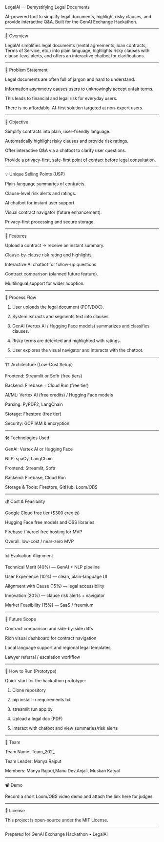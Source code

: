 LegalAI — Demystifying Legal Documents

AI-powered tool to simplify legal documents, highlight risky clauses, and provide interactive Q&A. Built for the GenAI Exchange Hackathon.


---

📌 Overview

LegalAI simplifies legal documents (rental agreements, loan contracts, Terms of Service, etc.) into plain language, highlights risky clauses with clause-level alerts, and offers an interactive chatbot for clarifications.


---

🚩 Problem Statement

Legal documents are often full of jargon and hard to understand.

Information asymmetry causes users to unknowingly accept unfair terms.

This leads to financial and legal risk for everyday users.

There is no affordable, AI-first solution targeted at non-expert users.



---

🎯 Objective

Simplify contracts into plain, user-friendly language.

Automatically highlight risky clauses and provide risk ratings.

Offer interactive Q&A via a chatbot to clarify user questions.

Provide a privacy-first, safe-first point of contact before legal consultation.



---

💡 Unique Selling Points (USP)

Plain-language summaries of contracts.

Clause-level risk alerts and ratings.

AI chatbot for instant user support.

Visual contract navigator (future enhancement).

Privacy-first processing and secure storage.



---

🔑 Features

Upload a contract → receive an instant summary.

Clause-by-clause risk rating and highlights.

Interactive AI chatbot for follow-up questions.

Contract comparison (planned future feature).

Multilingual support for wider adoption.



---

🔄 Process Flow

1. User uploads the legal document (PDF/DOC).


2. System extracts and segments text into clauses.


3. GenAI (Vertex AI / Hugging Face models) summarizes and classifies clauses.


4. Risky terms are detected and highlighted with ratings.


5. User explores the visual navigator and interacts with the chatbot.




---

🏗️ Architecture (Low-Cost Setup)

Frontend: Streamlit or Softr (free tiers)

Backend: Firebase + Cloud Run (free tier)

AI/ML: Vertex AI (free credits) / Hugging Face models

Parsing: PyPDF2, LangChain

Storage: Firestore (free tier)

Security: GCP IAM & encryption



---

🛠️ Technologies Used

GenAI: Vertex AI or Hugging Face

NLP: spaCy, LangChain

Frontend: Streamlit, Softr

Backend: Firebase, Cloud Run

Storage & Tools: Firestore, GitHub, Loom/OBS



---

💰 Cost & Feasibility

Google Cloud free tier ($300 credits)

Hugging Face free models and OSS libraries

Firebase / Vercel free hosting for MVP

Overall: low-cost / near-zero MVP



---

📊 Evaluation Alignment

Technical Merit (40%) — GenAI + NLP pipeline

User Experience (10%) — clean, plain-language UI

Alignment with Cause (15%) — legal accessibility

Innovation (20%) — clause risk alerts + navigator

Market Feasibility (15%) — SaaS / freemium



---

🚀 Future Scope

Contract comparison and side-by-side diffs

Rich visual dashboard for contract navigation

Local language support and regional legal templates

Lawyer referral / escalation workflow



---

📌 How to Run (Prototype)

Quick start for the hackathon prototype:

1. Clone repository


2. pip install -r requirements.txt


3. streamlit run app.py


4. Upload a legal doc (PDF)


5. Interact with chatbot and view summaries/risk alerts




---

👥 Team

Team Name: Team_202_

Team Leader: Manya Rajput 

Members: Manya Rajput,Manu Dev,Anjali,    Muskan Katyal 



---

📽️ Demo

Record a short Loom/OBS video demo and attach the link here for judges.


---

📜 License

This project is open-source under the MIT License.


---

Prepared for GenAI Exchange Hackathon • LegalAI
